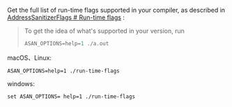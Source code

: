 Get the full list of run-time flags supported in your compiler, as described in [AddressSanitizerFlags # Run-time flags](https://github.com/google/sanitizers/wiki/AddressSanitizerFlags#run-time-flags) :


> To get the idea of what's supported in your version, run
>
> ```c++
> ASAN_OPTIONS=help=1 ./a.out
> ```
>
> 



macOS、Linux:

```
ASAN_OPTIONS=help=1 ./run-time-flags
```

windows:
```
set ASAN_OPTIONS= help=1 ./run-time-flags
```



